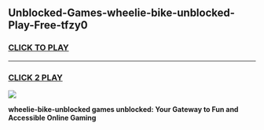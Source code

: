 
## Unblocked-Games-wheelie-bike-unblocked-Play-Free-tfzy0
<h3>
<a href="https://premium76.site?title=wheelie-bike-unblocked&ref=10A">CLICK TO PLAY</a></h3>
<hr>

<h3>
<a href="https://premium76.site?title=wheelie-bike-unblocked&ref=10A">CLICK 2 PLAY</a>
  
</h3>

<a href="https://premium76.site?title=wheelie-bike-unblocked&ref=10A"><img src="https://clearcache.store/games.png"></a>


**wheelie-bike-unblocked games unblocked: Your Gateway to Fun and Accessible Online Gaming**
